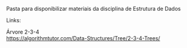 Pasta para disponibilizar materiais da disciplina de Estrutura de Dados


Links:

Árvore 2-3-4 <br>
https://algorithmtutor.com/Data-Structures/Tree/2-3-4-Trees/
